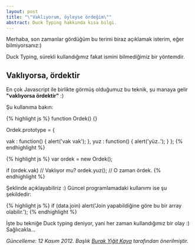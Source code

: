 ```yaml
---
layout: post
title: "\"Vaklıyorum, öyleyse ördeğim\""
abstract: Duck Typing hakkında kısa bilgi.
---
```


Merhaba, son zamanlar gördüğüm bu terimi biraz açıklamak isterim, eğer bilmiyorsanız:)

Duck Typing, sürekli kullandığımız fakat ismini bilmediğimiz bir yöntemdir.

## Vaklıyorsa, ördektir

En çok Javascript ile birlikte görmüş olduğumuz bu teknik, şu manaya gelir **"vaklıyorsa ördektir"** :)

Şu kullanıma bakın:


{% highlight js %}
function Ordek() {}

Ordek.prototype = {

  vak : function()
  {
    alert('vak vak');
  },
  yuz : function()
  {
    alert('yüz..');
  }
};
{% endhighlight %}


{% highlight js %}
var ordek = new Ordek();

if (ordek.vak) // Vaklıyor mu?
  ordek.yuz(); // O zaman ördek.
{% endhighlight %}

Şeklinde açıklayabiliriz :) Güncel programlamadaki kullanımı ise şu şekildedir:


{% highlight js %}
if (data.join)
  alert('Join yapabildiğine göre bu bir array olabilir.');
{% endhighlight %}

İşte bu tekniğe Duck typing deniyor, yani her zaman kullandığımız bir olay :) Sağlıcakla...

_Güncelleme: 12 Kasım 2012. Başlık [Burak Yiğit Kaya](http://twitter.com/madbyk) tarafından önerilmiştir._
